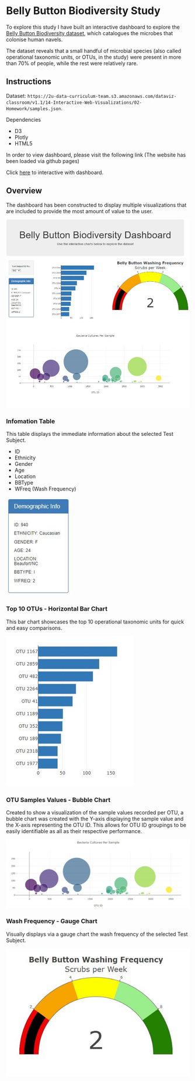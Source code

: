 # Belly Button Biodiversity Study

To explore this study I have built an interactive dashboard to explore the [Belly Button Biodiversity dataset](http://robdunnlab.com/projects/belly-button-biodiversity/), which catalogues the microbes that colonise human navels.

The dataset reveals that a small handful of microbial species (also called operational taxonomic units, or OTUs, in the study) were present in more than 70% of people, while the rest were relatively rare.

## Instructions

Dataset: `https://2u-data-curriculum-team.s3.amazonaws.com/dataviz-classroom/v1.1/14-Interactive-Web-Visualizations/02-Homework/samples.json`.

Dependencies

- D3
- Plotly
- HTML5

In order to view dashboard, please visit the following link (The website has been loaded via github pages)

Click [here](https://rajivwick.github.io/belly-button-challenge.gitbuh.io/) to interactive with dashboard.

## Overview

The dashboard has been constructed to display multiple visualizations that are included to provide the most amount of value to the user.

![Dashboard](resources/Dash1.JPG)

### Infomation Table 

This table displays the immediate information about the selected Test Subject.

<ul>
<li>ID</li>
<li>Ethnicity</li>
<li>Gender</li>
<li>Age</li>
<li>Location</li>
<li>BBType</li>
<li>WFreq (Wash Frequency)</li>

</ul>

![Infotable](resources/Dash-infortable.JPG)

### Top 10 OTUs - Horizontal Bar Chart

This bar chart showcases the top 10 operational taxonomic units for quick and easy comparisons. 

![Barchat](resources/Dash-bar.JPG)

### OTU Samples Values - Bubble Chart

Created to show a visualization of the sample values recorded per OTU, a bubble chart was created with the Y-axis displaying the sample value and the X-axis representing the OTU ID. 
This allows for OTU ID groupings to be easily identifiable as all as their respective performance. 

![Bubblechart](resources/Dash-bubble.JPG)

### Wash Frequency - Gauge Chart

Visually displays via a gauge chart the wash frequency of the selected Test Subject.

![Gaugechart](resources/Dash-gaugechart.JPG)